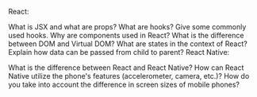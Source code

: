 React:

What is JSX and what are props?
What are hooks? Give some commonly used hooks.
Why are components used in React?
What is the difference between DOM and Virtual DOM?
What are states in the context of React?
Explain how data can be passed from child to parent?
React Native:

What is the difference between React and React Native?
How can React Native utilize the phone's features (accelerometer, camera, etc.)?
How do you take into account the difference in screen sizes of mobile phones?